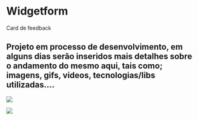# Widgetform
Card de feedback

## Projeto em processo de desenvolvimento, em alguns dias serão inseridos mais detalhes sobre o andamento do mesmo aqui, tais como; imagens, gifs, videos, tecnologias/libs utilizadas....


 <img src="src\assets\longoTelaMaior.gif">
 
 ![](src/assets/longoTelaMaior.gif)
